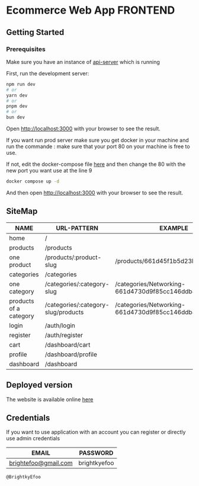 # Ecommerce Web App FRONTEND

## Getting Started

### Prerequisites
Make sure you have an instance of [api-server](https://github.com/BrightkyEfoo/ecommerce-server) which is running

First, run the development server:

```bash
npm run dev
# or
yarn dev
# or
pnpm dev
# or
bun dev
```

Open [http://localhost:3000](http://localhost:3000) with your browser to see the result.

If you want run prod server make sure you get docker in your machine and run the commande :
make sure that your port 80 on your machine is free to use.

If not, edit the docker-compose file [here](docker-compose.yml) and then change the 80 with the new port you want use at the line 9
```bash
docker compose up -d
```
And then open [http://localhost:3000](http://localhost:3000) with your browser to see the result.


## SiteMap

| NAME                   | URL-PATTERN                         | EXAMPLE                                                  | AVAILABILITY |
|------------------------|-------------------------------------|----------------------------------------------------------|--------------|
| home                   | /                                   |                                                          | available    |
| products               | /products                           |                                                          | available    |
| one product            | /products/:product-slug             | /products/661d45f1b5d23b69bd88a89a                       | available    |
| categories             | /categories                         |                                                          | available    |
| one category           | /categories/:category-slug          | /categories/Networking-661d4730d9f85cc146ddb87d          | available    |
| products of a category | /categories/:category-slug/products | /categories/Networking-661d4730d9f85cc146ddb87d/products | available    |
| login                  | /auth/login                         |                                                          | available    |
| register               | /auth/register                      |                                                          | available    |
| cart                   | /dashboard/cart                     |                                                          | available    |
| profile                | /dashboard/profile                  |                                                          | unavailable  |
| dashboard              | /dashboard                          |                                                          | unavailable  |

## Deployed version
The website is available online [here](http://5.189.158.182)

## Credentials
If you want to use application with an account you can register or directly use admin credentials

| EMAIL                 | PASSWORD     |
|-----------------------|--------------|
| brightefoo@gmail.com  | brightkyefoo |


`@BrightkyEfoo`